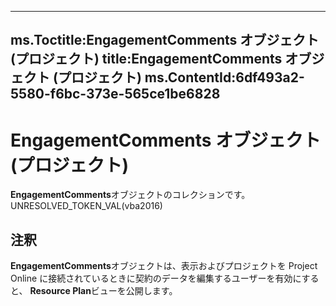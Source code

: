 

---
ms.Toctitle:EngagementComments オブジェクト (プロジェクト)
title:EngagementComments オブジェクト (プロジェクト)
ms.ContentId:6df493a2-5580-f6bc-373e-565ce1be6828
---
# EngagementComments オブジェクト (プロジェクト)




**EngagementComments**オブジェクトのコレクションです。UNRESOLVED_TOKEN_VAL(vba2016)

## 注釈
**EngagementComments**オブジェクトは、表示およびプロジェクトを Project Online に接続されているときに契約のデータを編集するユーザーを有効にすると、 **Resource Plan**ビューを公開します。




